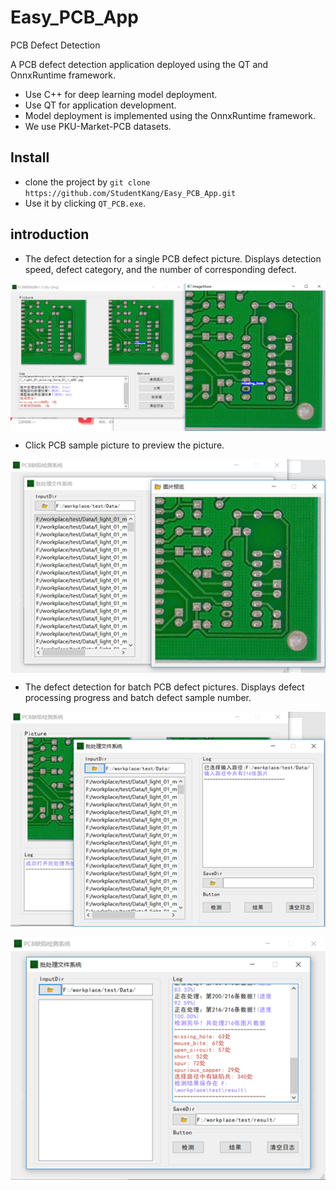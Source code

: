 # Easy_PCB_App

PCB Defect Detection

A PCB defect detection application deployed using the QT and OnnxRuntime framework.

* Use C++ for deep learning model deployment.
* Use QT for application development.
* Model deployment is implemented using the OnnxRuntime framework.
* We use PKU-Market-PCB datasets.

## Install

* clone the project by ```git clone https://github.com/StudentKang/Easy_PCB_App.git```
* Use it by clicking ```QT_PCB.exe```.

## introduction

* The defect detection for a single PCB defect picture. Displays detection speed, defect category, and the number of corresponding defect.

<img src="./examples/single.png" align="center" alt="single" style="zoom: 50%;" />

* Click PCB sample picture to preview the picture.

<img src="./examples/preview.png" align="center" alt="preview" style="zoom:100%;" />

* The defect detection for batch PCB defect pictures. Displays defect processing progress and batch defect sample number.

<img src="./examples/batch.png" alt="batch"  />

![detection](./examples/detection.png)
